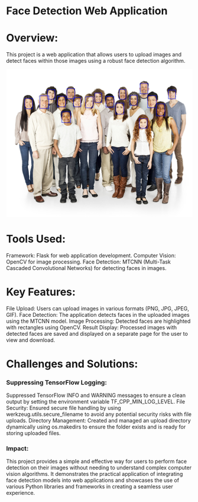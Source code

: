 
# Face Detection Web Application

# Overview:
This project is a web application that allows users to upload images and detect faces within those images using a robust face detection algorithm.

![Project Overview](uploads/result_1.jpg)

# Tools Used:

Framework: Flask for web application development.
Computer Vision: OpenCV for image processing.
Face Detection: MTCNN (Multi-Task Cascaded Convolutional Networks) for detecting faces in images.
# Key Features:

File Upload: Users can upload images in various formats (PNG, JPG, JPEG, GIF).
Face Detection: The application detects faces in the uploaded images using the MTCNN model.
Image Processing: Detected faces are highlighted with rectangles using OpenCV.
Result Display: Processed images with detected faces are saved and displayed on a separate page for the user to view and download.
# Challenges and Solutions:

### Suppressing TensorFlow Logging:
Suppressed TensorFlow INFO and WARNING messages to ensure a clean output by setting the environment variable TF_CPP_MIN_LOG_LEVEL.
File Security: Ensured secure file handling by using werkzeug.utils.secure_filename to avoid any potential security risks with file uploads.
Directory Management: Created and managed an upload directory dynamically using os.makedirs to ensure the folder exists and is ready for storing uploaded files.
### Impact:
This project provides a simple and effective way for users to perform face detection on their images without needing to understand complex computer vision algorithms. It demonstrates the practical application of integrating face detection models into web applications and showcases the use of various Python libraries and frameworks in creating a seamless user experience.
